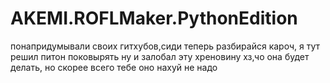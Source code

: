 # AKEMI.ROFLMaker.PythonEdition

понапридумывали своих гитхубов,сиди теперь разбирайся
кароч, я тут решил питон поковырять ну и залобал эту хреновину
хз,чо она будет делать, но скорее всего тебе оно нахуй не надо
